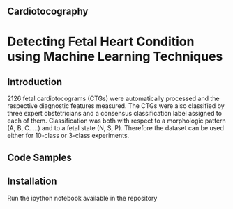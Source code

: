 ## Cardiotocography 
 # Detecting Fetal Heart Condition using Machine Learning Techniques

## Introduction

2126 fetal cardiotocograms (CTGs) were automatically processed and the respective diagnostic features measured. The CTGs were also classified by three expert obstetricians and a consensus classification label assigned to each of them. Classification was both with respect to a morphologic pattern (A, B, C. ...) and to a fetal state (N, S, P). Therefore the dataset can be used either for 10-class or 3-class experiments.



## Code Samples



## Installation

Run the ipython notebook available in the repository
